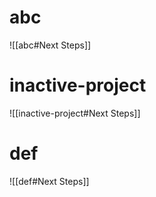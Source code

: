 # abc
![[abc#Next Steps]]

# inactive-project
![[inactive-project#Next Steps]]

# def
![[def#Next Steps]]
